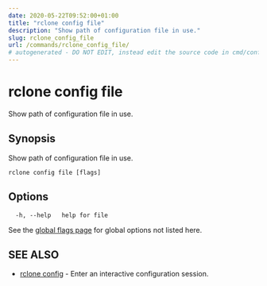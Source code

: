```yaml
---
date: 2020-05-22T09:52:00+01:00
title: "rclone config file"
description: "Show path of configuration file in use."
slug: rclone_config_file
url: /commands/rclone_config_file/
# autogenerated - DO NOT EDIT, instead edit the source code in cmd/config/file/ and as part of making a release run "make commanddocs"
---
```

# rclone config file

Show path of configuration file in use.

## Synopsis

Show path of configuration file in use.

```
rclone config file [flags]
```

## Options

```
  -h, --help   help for file
```

See the [global flags page](/flags/) for global options not listed here.

## SEE ALSO

* [rclone config](/commands/rclone_config/)	 - Enter an interactive configuration session.

